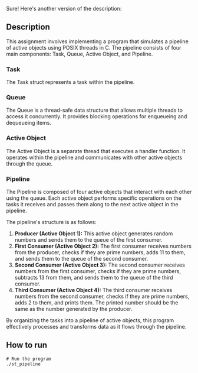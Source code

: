 Sure! Here's another version of the description:

## Description
This assignment involves implementing a program that simulates a pipeline of active objects using POSIX threads in C. The pipeline consists of four main components: Task, Queue, Active Object, and Pipeline.

### Task
The Task struct represents a task within the pipeline.

### Queue
The Queue is a thread-safe data structure that allows multiple threads to access it concurrently. It provides blocking operations for enqueueing and dequeueing items.

### Active Object
The Active Object is a separate thread that executes a handler function. It operates within the pipeline and communicates with other active objects through the queue.

### Pipeline
The Pipeline is composed of four active objects that interact with each other using the queue. Each active object performs specific operations on the tasks it receives and passes them along to the next active object in the pipeline.

The pipeline's structure is as follows:
1. **Producer (Active Object 1):** This active object generates random numbers and sends them to the queue of the first consumer.
2. **First Consumer (Active Object 2):** The first consumer receives numbers from the producer, checks if they are prime numbers, adds 11 to them, and sends them to the queue of the second consumer.
3. **Second Consumer (Active Object 3):** The second consumer receives numbers from the first consumer, checks if they are prime numbers, subtracts 13 from them, and sends them to the queue of the third consumer.
4. **Third Consumer (Active Object 4):** The third consumer receives numbers from the second consumer, checks if they are prime numbers, adds 2 to them, and prints them. The printed number should be the same as the number generated by the producer.

By organizing the tasks into a pipeline of active objects, this program effectively processes and transforms data as it flows through the pipeline.

## How to run
```
# Run the program
./st_pipeline
```